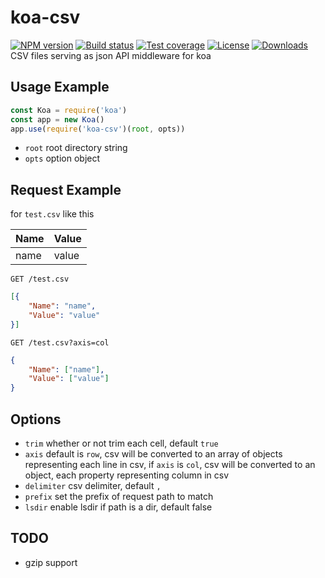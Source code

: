 # koa-csv
[![NPM version][npm-image]][npm-url]
[![Build status][travis-image]][travis-url]
[![Test coverage][coveralls-image]][coveralls-url]
[![License][license-image]][license-url]
[![Downloads][downloads-image]][downloads-url]
CSV files serving as json API middleware for koa

## Usage Example
```js
const Koa = require('koa')
const app = new Koa()
app.use(require('koa-csv')(root, opts))
```

* `root` root directory string
* `opts` option object


## Request Example 
for `test.csv` like this

Name|Value
----|-----
name|value

```
GET /test.csv
```
```json
[{
    "Name": "name",
    "Value": "value"
}]
```

```
GET /test.csv?axis=col
```
```json
{
    "Name": ["name"],
    "Value": ["value"]
}
```



## Options
- `trim` whether or not trim each cell, default `true`
- `axis` default is `row`, csv will be converted to an array of objects representing each line in csv, if `axis` is `col`, csv will be converted to an object, each property representing column in csv
- `delimiter` csv delimiter, default `,`
- `prefix` set the prefix of request path to match
- `lsdir` enable lsdir if path is a dir, default false

## TODO
- gzip support

[npm-image]: https://img.shields.io/npm/v/koa-csv.svg?style=flat-square
[npm-url]: https://npmjs.org/package/koa-csv
[github-tag]: http://img.shields.io/github/tag/koajs/csv.svg?style=flat-square
[github-url]: https://github.com/quick-sort/koa-csv/tags
[travis-image]: https://img.shields.io/travis/quick-sort/koa-csv.svg?style=flat-square
[travis-url]: https://travis-ci.org/quick-sort/koa-csv
[coveralls-image]: https://img.shields.io/coveralls/quick-sort/koa-csv.svg?style=flat-square
[coveralls-url]: https://coveralls.io/r/quick-sort/koa-csv?branch=master
[license-image]: http://img.shields.io/npm/l/koa-csv.svg?style=flat-square
[license-url]: LICENSE
[downloads-image]: http://img.shields.io/npm/dm/koa-csv.svg?style=flat-square
[downloads-url]: https://npmjs.org/package/koa-csv
